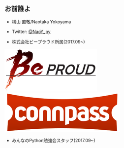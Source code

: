 ## お前誰よ

- 横山 直敬/Naotaka Yokoyama

- Twitter: [@NaoY_py](https://twitter.com/NaoY_py)

- 株式会社ビープラウド所属(2017.09~)


![BeProud](assets/beproud.png) ![connpass](assets/connpass.png)

- みんなのPython勉強会スタッフ(2017.09~)



